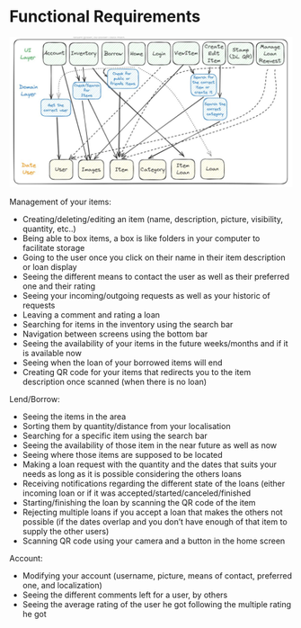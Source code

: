 # Functional Requirements

![Architecture diagram](../architecture_diagram_partagix.jpg)

Management of your items:
- Creating/deleting/editing an item (name, description, picture, visibility, quantity, etc..)
- Being able to box items, a box is like folders in your computer to facilitate storage
- Going to the user once you click on their name in their item description or loan display
- Seeing the different means to contact the user as well as their preferred one and their rating
- Seeing your incoming/outgoing requests as well as your historic of requests
- Leaving a comment and rating a loan 
- Searching for items in the inventory using the search bar
- Navigation between screens using the bottom bar
- Seeing the availability of your items in the future weeks/months and if it is available now
- Seeing when the loan of your borrowed items will end
- Creating QR code for your items that redirects you to the item description once scanned (when there is no loan)


Lend/Borrow:
- Seeing the items in the area
- Sorting them by quantity/distance from your localisation
- Searching for a specific item using the search bar
- Seeing the availability of those item in the near future as well as now
- Seeing where those items are supposed to be located
- Making a loan request with the quantity and the dates that suits your needs as long as it is possible considering the others loans
- Receiving notifications regarding the different state of the loans (either incoming loan or if it was accepted/started/canceled/finished
- Starting/finishing the loan by scanning the QR code of the item 
- Rejecting multiple loans if you accept a loan that makes the others not possible (if the dates overlap and you don’t have enough of that item to supply the other users)
- Scanning QR code using your camera and a button in the home screen

Account:
- Modifying your account (username, picture, means of contact, preferred one, and localization)
- Seeing the different comments left for a user, by others
- Seeing the average rating of the user he got following the multiple rating he got

